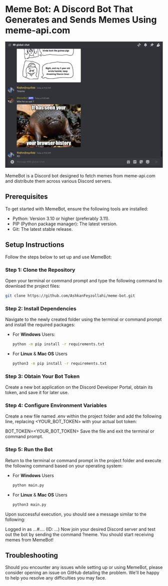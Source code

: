 # Meme Bot: A Discord Bot That Generates and Sends Memes Using meme-api.com

![Showcase Image](./assets/showcase.jpg)

MemeBot is a Discord bot designed to fetch memes from meme-api.com and distribute them across various Discord servers.

## Prerequisites

To get started with MemeBot, ensure the following tools are installed:

- Python: Version 3.10 or higher (preferably 3.11).
- PIP (Python package manager): The latest version.
- Git: The latest stable release.

## Setup Instructions

Follow the steps below to set up and use MemeBot:

### Step 1: Clone the Repository

Open your terminal or command prompt and type the following command to download the project files:

```bash
git clone https://github.com/AshkanFeyzollahi/meme-bot.git
```

### Step 2: Install Dependencies

Navigate to the newly created folder using the terminal or command prompt and install the required packages:

- For **Windows** Users:

    ```bash
    python -m pip install -r requirements.txt
    ```

- For **Linux** & **Mac OS** Users

    ```bash
    python3 -m pip install -r requirements.txt
    ```

### Step 3: Obtain Your Bot Token

Create a new bot application on the Discord Developer Portal, obtain its token, and save it for later use.

### Step 4: Configure Environment Variables

Create a new file named .env within the project folder and add the following line, replacing <YOUR_BOT_TOKEN> with your actual bot token:

BOT_TOKEN=<YOUR_BOT_TOKEN>
Save the file and exit the terminal or command prompt.

### Step 5: Run the Bot

Return to the terminal or command prompt in the project folder and execute the following command based on your operating system:

- For **Windows** Users

    ```bash
    python main.py
    ```

- For **Linux** & **Mac OS** Users

    ```bash
    python3 main.py
    ```

Upon successful execution, you should see a message similar to the following:

Logged in as ...#.... (ID: ...)
Now join your desired Discord server and test out the bot by sending the command ?meme. You should start receiving memes from MemeBot!

## Troubleshooting

Should you encounter any issues while setting up or using MemeBot, please consider opening an issue on GitHub detailing the problem. We'll be happy to help you resolve any difficulties you may face.
